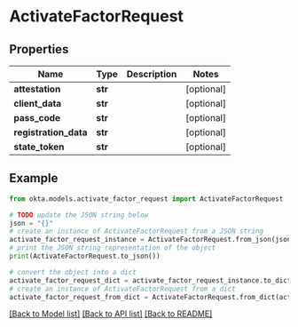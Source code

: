 # ActivateFactorRequest


## Properties

Name | Type | Description | Notes
------------ | ------------- | ------------- | -------------
**attestation** | **str** |  | [optional] 
**client_data** | **str** |  | [optional] 
**pass_code** | **str** |  | [optional] 
**registration_data** | **str** |  | [optional] 
**state_token** | **str** |  | [optional] 

## Example

```python
from okta.models.activate_factor_request import ActivateFactorRequest

# TODO update the JSON string below
json = "{}"
# create an instance of ActivateFactorRequest from a JSON string
activate_factor_request_instance = ActivateFactorRequest.from_json(json)
# print the JSON string representation of the object
print(ActivateFactorRequest.to_json())

# convert the object into a dict
activate_factor_request_dict = activate_factor_request_instance.to_dict()
# create an instance of ActivateFactorRequest from a dict
activate_factor_request_from_dict = ActivateFactorRequest.from_dict(activate_factor_request_dict)
```
[[Back to Model list]](../README.md#documentation-for-models) [[Back to API list]](../README.md#documentation-for-api-endpoints) [[Back to README]](../README.md)


